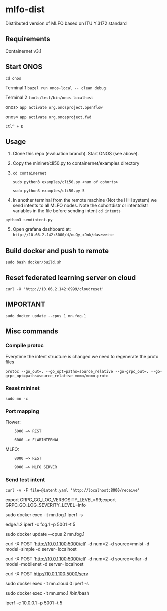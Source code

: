 # mlfo-dist
Distributed version of MLFO based on ITU Y.3172 standard 
## Requirements 
Containernet v3.1

<!-- go v1.14

[abh15/flower](https://github.com/abh15/flower) -->

## Start ONOS

`cd onos`

Terminal 1
`bazel run onos-local -- clean debug`

Terminal 2
`tools/test/bin/onos localhost`

onos> `app activate org.onosproject.openflow`

onos> `app activate org.onosproject.fwd`

`ctl^ + D`


## Usage
1. Clone this repo (evaluation branch). Start ONOS (see above).

2. Copy the mininet/cli50.py to containernet/examples directory

3. `cd containernet`

	`sudo python3 examples/cli50.py <num of cohorts>` 

	`sudo python3 examples/cli50.py 5`

4. In another terminal from the remote machine (Not the HHI system) we send intents to all MLFO nodes. Note the cohortdistr or intentdistr variables in the file before sending intent
`cd intents`

`python3 sendintent.py`

5. Open grafana dashboard at:
`http://10.66.2.142:3000/d/ouQy_xDnk/daszweite`

## Build docker and push to remote 
`sudo bash docker/build.sh`

## Reset federated learning server on cloud
`curl -X 'http://10.66.2.142:8999/cloudreset'`

## **************IMPORTANT**************
`sudo docker update --cpus 1 mn.fog.1`


## Misc commands
### Compile protoc
Everytime the intent structure is changed we need to regenerate the proto files	

`protoc --go_out=. --go_opt=paths=source_relative --go-grpc_out=. --go-grpc_opt=paths=source_relative momo/momo.proto`

### Reset mininet
`sudo mn -c`

### Port mapping
Flower: 

		5000 —> REST

	    6000 —> FLWRINTERNAL

MLFO: 

		8000 —> REST

	  	9000 —> MLFO SERVER

### Send test intent
`curl -v -F file=@intent.yaml 'http://localhost:8000/receive'`

export GRPC_GO_LOG_VERBOSITY_LEVEL=99;export GRPC_GO_LOG_SEVERITY_LEVEL=info

sudo docker exec -it mn.fog.1 iperf -s

edge.1.2 iperf -c fog.1 -p 5001 -t 5


sudo docker update --cpus 2 mn.fog.1

curl -X POST 'http://10.0.1.100:5000/cli' -d num=2 -d source=mnist -d model=simple -d server=localhost

curl -X POST 'http://10.0.1.100:5000/cli' -d num=2 -d source=cifar -d model=mobilenet -d server=localhost


curl -X POST http://10.0.1.100:5000/serv


sudo docker exec -it mn.cloud.0 iperf -s

sudo docker exec -it mn.smo.1 /bin/bash

iperf -c 10.0.0.1 -p 5001 -t 5